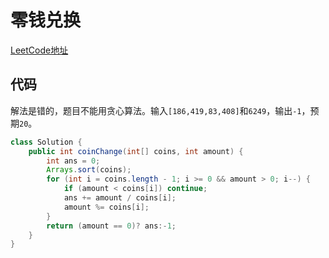 # 零钱兑换
[LeetCode地址](https://leetcode-cn.com/problems/coin-change/)
## 代码
解法是错的，题目不能用贪心算法。输入`[186,419,83,408]`和`6249`，输出`-1`，预期`20`。
```java
class Solution {
    public int coinChange(int[] coins, int amount) {
        int ans = 0;
        Arrays.sort(coins);
        for (int i = coins.length - 1; i >= 0 && amount > 0; i--) {
            if (amount < coins[i]) continue;
            ans += amount / coins[i];
            amount %= coins[i];
        }
        return (amount == 0)? ans:-1;
    }
}
```
